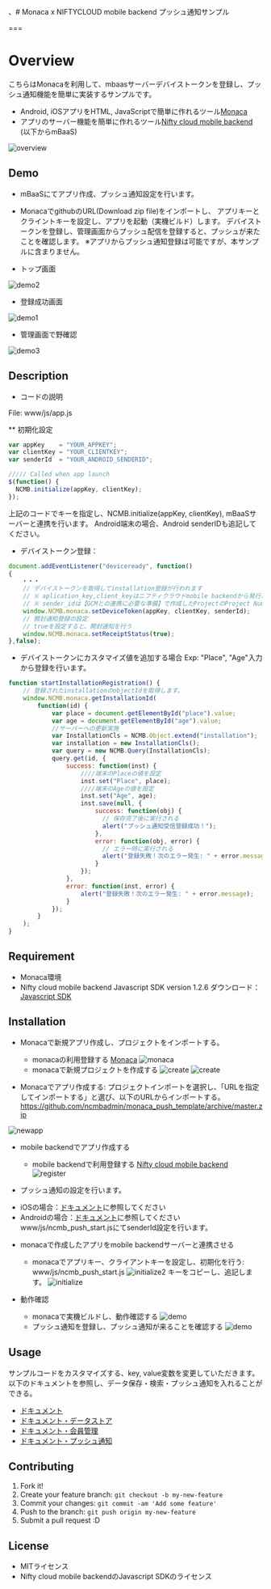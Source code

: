 、# Monaca x NIFTYCLOUD mobile backend プッシュ通知サンプル

===

# Overview

こちらはMonacaを利用して、mbaasサーバーデバイストークンを登録し、プッシュ通知機能を簡単に実装するサンプルです。
* Android, iOSアプリをHTML, JavaScriptで簡単に作れるツール[Monaca](https://ja.monaca.io/)
* アプリのサーバー機能を簡単に作れるツール[Nifty cloud mobile backend](http://mb.cloud.nifty.com/) (以下からmBaaS)

![overview](readme-img/overview.JPG "概要図")

## Demo

* mBaaSにてアプリ作成、プッシュ通知設定を行います。
* MonacaでgithubのURL(Download zip file)をインポートし、
アプリキーとクライントキーを設定し、アプリを起動（実機ビルド）します。
デバイストークンを登録し、管理画面からプッシュ配信を登録すると、プッシュが来たことを確認します。
※アプリからプッシュ通知登録は可能ですが、本サンプルに含まりません。

* トップ画面

![demo2](readme-img/demo1.JPG "登録完了")

* 登録成功画面

![demo1](readme-img/demo2.JPG "起動画面")

* 管理画面で野確認

![demo3](readme-img/result.JPG "起動画面")

## Description

* コードの説明

File: www/js/app.js

** 初期化設定
```JavaScript
var appKey    = "YOUR_APPKEY";
var clientKey = "YOUR_CLIENTKEY";
var senderId  = "YOUR_ANDROID_SENDERID";

///// Called when app launch
$(function() {
  NCMB.initialize(appKey, clientKey);
});
```

上記のコードでキーを指定し、NCMB.initialize(appKey, clientKey), mBaaSサーバーと連携を行います。
Android端末の場合、Android senderIDも追記してください。

* デバイストークン登録：

```JavaScript
document.addEventListener("deviceready", function()
{
  　・・・
    // デバイストークンを取得してinstallation登録が行われます
    // ※ aplication_key,client_keyはニフティクラウドmobile backendから発行されたkeyに置き換えてください
    // ※ sender_idは【GCMとの連携に必要な準備】で作成したProjectのProject Numberを入力してください
    window.NCMB.monaca.setDeviceToken(appKey, clientKey, senderId);
    // 開封通知登録の設定
    // trueを設定すると、開封通知を行う
    window.NCMB.monaca.setReceiptStatus(true);
},false);

```

* デバイストークンにカスタマイズ値を追加する場合
Exp: "Place", "Age"入力から登録を行います。

```JavaScript
function startInstallationRegistration() {
    // 登録されたinstallationのobjectIdを取得します。
    window.NCMB.monaca.getInstallationId(
        function(id) {
            var place = document.getElementById("place").value;
            var age = document.getElementById("age").value;
            //サーバーへの更新実施
            var InstallationCls = NCMB.Object.extend("installation");
            var installation = new InstallationCls();
            var query = new NCMB.Query(InstallationCls);
            query.get(id, {
                success: function(inst) {
                    ////端末のPlaceの値を設定
                    inst.set("Place", place);
                    ////端末のAgeの値を設定
                    inst.set("Age", age);
                    inst.save(null, {
                        success: function(obj) {
                          // 保存完了後に実行される
                          alert("プッシュ通知受信登録成功！");
                        },
                        error: function(obj, error) {
                          // エラー時に実行される
                          alert("登録失敗！次のエラー発生: " + error.message);
                        }
                    });
                },
                error: function(inst, error) {
                    alert("登録失敗！次のエラー発生: " + error.message);
                }
            });
        }
    );
}
```


## Requirement

* Monaca環境
* Nifty cloud mobile backend Javascript SDK version 1.2.6
ダウンロード：[Javascript SDK](http://mb.cloud.nifty.com/doc/current/introduction/sdkdownload_javascript.html)

## Installation

* Monacaで新規アプリ作成し、プロジェクトをインポートする。
  - monacaの利用登録する
    [Monaca](https://ja.monaca.io/)
![monaca](readme-img/monaca.JPG "新規プロジェクト")
  - monacaで新規プロジェクトを作成する
![create](readme-img/monaca_new_project.JPG "新規プロジェクト")
![create](readme-img/monaca_new_project_2.JPG "新規プロジェクト")

* Monacaでアプリ作成する: プロジェクトインポートを選択し、「URLを指定してインポートする」と選び、以下のURLからインポートする。
 https://github.com/ncmbadmin/monaca_push_template/archive/master.zip

![newapp](readme-img/newapp.JPG "新規アプリ作成")

* mobile backendでアプリ作成する
  - mobile backendで利用登録する
    [Nifty cloud mobile backend](http://mb.cloud.nifty.com/)
![register](readme-img/register.JPG "登録画面")

* プッシュ通知の設定を行います。
 - iOSの場合：[ドキュメント](http://mb.cloud.nifty.com/doc/current/tutorial/push_setup_ios.html)に参照してください
 - Androidの場合：[ドキュメント](http://mb.cloud.nifty.com/doc/current/tutorial/push_setup_android.html)に参照してください
   www/js/ncmb_push_start.jsにてsenderId設定を行います。

* monacaで作成したアプリをmobile backendサーバーと連携させる
  - monacaでアプリキー、クライアントキーを設定し、初期化を行う: www/js/ncmb_push_start.js
![initialize2](readme-img/appKeyClientKey.JPG "初期化")
キーをコピーし、追記します。
![initialize](readme-img/appKeyClientKey_setting.JPG "初期化")

* 動作確認
  - monacaで実機ビルドし、動作確認する
![demo](readme-img/demo1.JPG "動作確認")
  - プッシュ通知を登録し、プッシュ通知が来ることを確認する
![demo](readme-img/demo2.JPG "動作確認")

## Usage

サンプルコードをカスタマイズする、key, value変数を変更していただきます。
以下のドキュメントを参照し、データ保存・検索・プッシュ通知を入れることができる。
* [ドキュメント](http://mb.cloud.nifty.com/doc/current/)
* [ドキュメント・データストア](http://mb.cloud.nifty.com/doc/current/sdkguide/javascript/datastore.html)
* [ドキュメント・会員管理](http://mb.cloud.nifty.com/doc/current/sdkguide/javascript/user.html)
* [ドキュメント・プッシュ通知](http://mb.cloud.nifty.com/doc/current/sdkguide/javascript/push.html)


## Contributing

1. Fork it!
2. Create your feature branch: `git checkout -b my-new-feature`
3. Commit your changes: `git commit -am 'Add some feature'`
4. Push to the branch: `git push origin my-new-feature`
5. Submit a pull request :D

## License

* MITライセンス
* Nifty cloud mobile backendのJavascript SDKのライセンス
